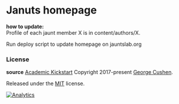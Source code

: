 # Januts homepage

**how to update:**  
Profile of each jaunt member X is in content/authors/X. 

Run deploy script to update homepage on jauntslab.org


### License

**source** [Academic Kickstart](https://sourcethemes.com/academic/)
Copyright 2017-present [George Cushen](https://georgecushen.com).

Released under the [MIT](https://github.com/sourcethemes/academic-kickstart/blob/master/LICENSE.md) license.

[![Analytics](https://ga-beacon.appspot.com/UA-78646709-2/academic-kickstart/readme?pixel)](https://github.com/igrigorik/ga-beacon)

